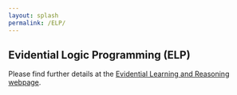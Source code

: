 ```yaml
---
layout: splash
permalink: /ELP/
---
```


## Evidential Logic Programming (ELP)
Please find further details at the [Evidential Learning and Reasoning webpage](/ELR/).
